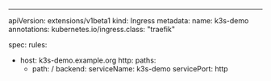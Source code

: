 ---
apiVersion: extensions/v1beta1
kind: Ingress
metadata:
  name: k3s-demo
  annotations:
    kubernetes.io/ingress.class: "traefik"

spec:
  rules:
  - host: k3s-demo.example.org
    http:
      paths:
      - path: /
        backend:
          serviceName: k3s-demo
          servicePort: http
